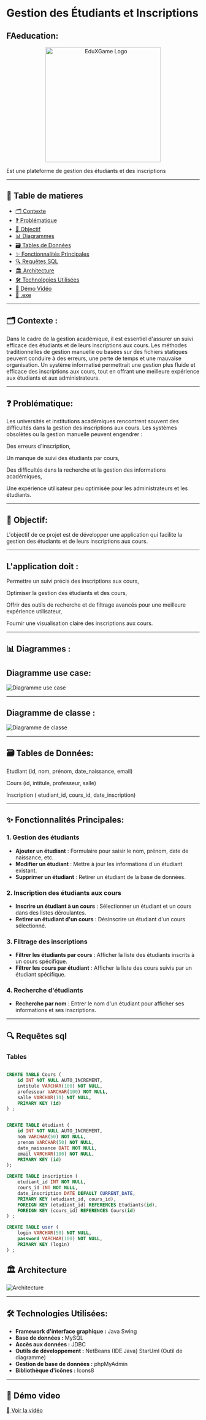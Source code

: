 # Gestion des Étudiants et Inscriptions

## FAeducation:
<div align="center">
  <img src="src/gui/images/logo.jpg" width="300" alt="EduXGame Logo">
</div>

Est une plateforme de gestion des étudiants et des inscriptions


---

## 📁 Table de matieres

- [🗂 Contexte](#-Contexte)
- [❓ Problématique](#-Problématique)
- [🎯 Objectif](#-Objectif)
- [📊 Diagrammes](#-Diagrammes)
- [🗃 Tables de Données](#-Tables-de-Données)
- [✨ Fonctionnalités Principales](#-Fonctionnalités-Principales)
- [🔍 Requêtes SQL](#-Requêtes-sql)
- [🏛 Architecture](#-Architecture)
- [🛠 Technologies Utilisées](#-Technologies-Utilisées)
- [🎥 Démo Vidéo](#-Démo-video)
- [📁 .exe](#-.exe)

---

## 🗂 Contexte :

Dans le cadre de la gestion académique, il est essentiel d'assurer un suivi efficace des étudiants et de leurs inscriptions aux cours. Les méthodes traditionnelles de gestion manuelle ou basées sur des fichiers statiques peuvent conduire à des erreurs, une perte de temps et une mauvaise organisation. Un système informatisé permettrait une gestion plus fluide et efficace des inscriptions aux cours, tout en offrant une meilleure expérience aux étudiants et aux administrateurs.

---
## ❓ Problématique:

Les universités et institutions académiques rencontrent souvent des difficultés dans la gestion des inscriptions aux cours. Les systèmes obsolètes ou la gestion manuelle peuvent engendrer :

Des erreurs d'inscription,

Un manque de suivi des étudiants par cours,

Des difficultés dans la recherche et la gestion des informations académiques,

Une expérience utilisateur peu optimisée pour les administrateurs et les étudiants.


---
## 🎯 Objectif:

L'objectif de ce projet est de développer une application qui facilite la gestion des étudiants et de leurs inscriptions aux cours.


---
## L'application doit :

Permettre un suivi précis des inscriptions aux cours,

Optimiser la gestion des étudiants et des cours,

Offrir des outils de recherche et de filtrage avancés pour une meilleure expérience utilisateur,

Fournir une visualisation claire des inscriptions aux cours.

---
## 📊 Diagrammes :

##  Diagramme use case:

![Diagramme use case ](diagrammeArchitectureImages/usaCase.png) 

---
##  Diagramme de classe :

![Diagramme de classe  ](diagrammeArchitectureImages/ClassDiagramme.png) 

---
## 🗃 Tables de Données:

Etudiant (id, nom, prénom, date_naissance, email)

Cours (id, intitule, professeur, salle)

Inscription ( etudiant_id, cours_id, date_inscription)


---
## ✨ Fonctionnalités Principales:

### 1. Gestion des étudiants
- **Ajouter un étudiant** : Formulaire pour saisir le nom, prénom, date de naissance, etc.
- **Modifier un étudiant** : Mettre à jour les informations d'un étudiant existant.
- **Supprimer un étudiant** : Retirer un étudiant de la base de données.

### 2. Inscription des étudiants aux cours
- **Inscrire un étudiant à un cours** : Sélectionner un étudiant et un cours dans des listes déroulantes.
- **Retirer un étudiant d'un cours** : Désinscrire un étudiant d'un cours sélectionné.

### 3. Filtrage des inscriptions
- **Filtrer les étudiants par cours** : Afficher la liste des étudiants inscrits à un cours spécifique.
- **Filtrer les cours par étudiant** : Afficher la liste des cours suivis par un étudiant spécifique.

### 4. Recherche d'étudiants
- **Recherche par nom** : Entrer le nom d'un étudiant pour afficher ses informations et ses inscriptions.


---
##  🔍 Requêtes sql 

### Tables

```sql

CREATE TABLE Cours (
    id INT NOT NULL AUTO_INCREMENT,
    intitule VARCHAR(100) NOT NULL,
    professeur VARCHAR(100) NOT NULL,
    salle VARCHAR(10) NOT NULL,
    PRIMARY KEY (id)
) ;


CREATE TABLE étudiant (
    id INT NOT NULL AUTO_INCREMENT,
    nom VARCHAR(50) NOT NULL,
    prenom VARCHAR(50) NOT NULL,
    date_naissance DATE NOT NULL,
    email VARCHAR(100) NOT NULL,
    PRIMARY KEY (id)
);

CREATE TABLE inscription (
    etudiant_id INT NOT NULL,
    cours_id INT NOT NULL,
    date_inscription DATE DEFAULT CURRENT_DATE,
    PRIMARY KEY (etudiant_id, cours_id),
    FOREIGN KEY (etudiant_id) REFERENCES Etudiants(id),
    FOREIGN KEY (cours_id) REFERENCES Cours(id)
) ;

CREATE TABLE user (
    login VARCHAR(50) NOT NULL,
    password VARCHAR(100) NOT NULL,
    PRIMARY KEY (login)
) ;
```

## 🏛  Architecture

![Architecture  ](diagrammeArchitectureImages/Architecture.png) 

---
## 🛠 Technologies Utilisées:

- **Framework d'interface graphique :** Java Swing
- **Base de données :** MySQL
- **Accès aux données :** JDBC
- **Outils de développement :**
NetBeans (IDE Java)
StarUml (Outil de diagramme)
- **Gestion de base de données :** phpMyAdmin
- **Bibliothèque d'icônes :** Icons8

---

## 🎥 Démo video 
[🎥 Voir la vidéo](https://github.com/TON_UTILISATEUR/TON_REPO/blob/main/demo%20-%20Made%20with%20Clipchamp.mp4)
